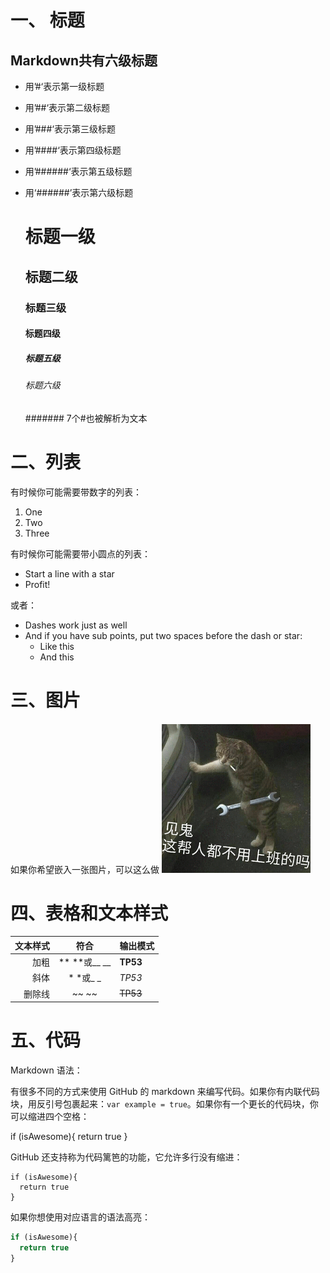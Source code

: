# 一、 标题

  ## Markdown共有六级标题
  
  * 用’#‘表示第一级标题
  * 用’##‘表示第二级标题
  * 用’###‘表示第三级标题
  * 用’####‘表示第四级标题
  * 用’######‘表示第五级标题
  * 用‘######’表示第六级标题

    # 标题一级
    ## 标题二级
    ### 标题三级
    #### 标题四级
    ##### 标题五级
    ###### 标题六级
    ####### 7个#也被解析为文本

# 二、列表

  有时候你可能需要带数字的列表：

  1. One
  2. Two
  3. Three

  有时候你可能需要带小圆点的列表：

  * Start a line with a star
  * Profit!

  或者：

  - Dashes work just as well
  - And if you have sub points, put two spaces before the dash or star:
    - Like this
    - And this
    
# 三、图片

  如果你希望嵌入一张图片，可以这么做
  ![Yaktocat 的图片](https://github.com/longpang/markdown/blob/master/testimage.png)
  
# 四、表格和文本样式

  |文本样式|符合|输出模式|
  -:|:-:|:-
  |加粗| ** **或__ __ | **TP53** |
  |斜体| * *或_ _ |*TP53*|
  |删除线| ~~ ~~ |~~TP53~~|
  
# 五、代码  

 Markdown 语法：
 
   有很多不同的方式来使用 GitHub 的 markdown 来编写代码。如果你有内联代码块，用反引号包裹起来：`var example = true`。如果你有一个更长的代码块，你可以缩进四个空格：
 
if (isAwesome){
return true
}
 
  GitHub 还支持称为代码篱笆的功能，它允许多行没有缩进：

  ```
  if (isAwesome){
    return true
  }
  ```
 
  如果你想使用对应语言的语法高亮：

  ```javascript
  if (isAwesome){
    return true
  }
  ```

